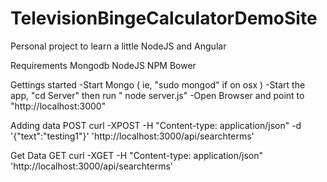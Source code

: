 # TelevisionBingeCalculatorDemoSite
Personal project to learn a little NodeJS and Angular

Requirements
Mongodb
NodeJS
NPM
Bower

Gettings started
-Start Mongo ( ie, "sudo mongod" if on osx )
-Start the app, "cd Server" then run " node server.js"
-Open Browser and point to "http://localhost:3000"

Adding data
POST
curl -XPOST -H "Content-type: application/json" -d '{"text":"testing1"}' 'http://localhost:3000/api/searchterms'

Get Data
GET
curl -XGET -H "Content-type: application/json" 'http://localhost:3000/api/searchterms'
